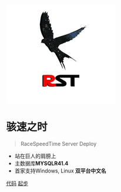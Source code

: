 ![logo](_media/logo.png)

# 骇速之时

> RaceSpeedTime Server Deploy

- 站在巨人的肩膀上
- 主数据库**MYSQLR41.4**
- 首家支持Windows, Linux **双平台中文名**

[代码](https://gitee.com/yucarl77/race-speed-time)
[起步](#介绍)
